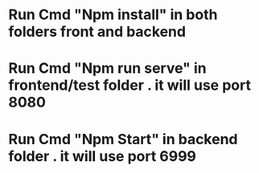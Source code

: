 # Run Cmd "Npm install" in both folders front and backend
# Run Cmd "Npm run serve" in frontend/test folder . it will use port 8080
# Run Cmd "Npm Start" in backend folder . it will use port 6999
